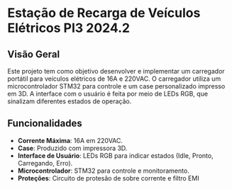 # Estação de Recarga de Veículos Elétricos PI3 2024.2

## Visão Geral
Este projeto tem como objetivo desenvolver e implementar um carregador portátil para veículos elétricos de 16A e 220VAC. O carregador utiliza um microcontrolador STM32 para controle e um case personalizado impresso em 3D. A interface com o usuário é feita por meio de LEDs RGB, que sinalizam diferentes estados de operação.

## Funcionalidades
- **Corrente Máxima**: 16A em 220VAC.
- **Case**: Produzido com impressora 3D.
- **Interface de Usuário**: LEDs RGB para indicar estados (Idle, Pronto, Carregando, Erro).
- **Microcontrolador**: STM32 para controle e monitoramento.
- **Proteções**: Circuito de protesão de sobre corrente e filtro EMI


